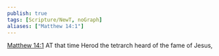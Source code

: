 ```yaml
---
publish: true
tags: [Scripture/NewT, noGraph]
aliases: ["Matthew 14:1"]
---
```

[Matthew 14:1](https://churchofjesuschrist.org/study/scriptures/nt/matt/14?lang=eng&id=p1#p1) AT that time Herod the tetrarch heard of the fame of Jesus,
